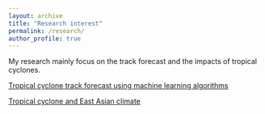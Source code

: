 ```yaml
---
layout: archive
title: "Research interest"
permalink: /research/
author_profile: true
---
```


My research mainly focus on the track forecast and the impacts of tropical cyclones.

<ins>Tropical cyclone track forecast using machine learning algorithms</ins>


<ins>Tropical cyclone and East Asian climate</ins>

